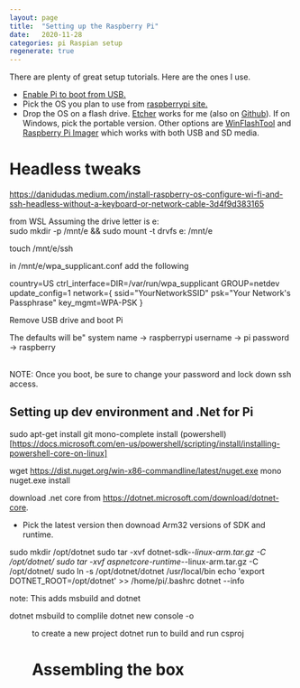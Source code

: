 ```yaml
---
layout: page
title:  "Setting up the Raspberry Pi"
date:   2020-11-28
categories: pi Raspian setup
regenerate: true
---
```

 
There are plenty of great setup tutorials.  Here are the ones I use.

- [Enable Pi to boot from USB.](https://www.raspberrypi.org/documentation/hardware/raspberrypi/bootmodes/msd.md)
- Pick the OS you plan to use from [raspberrypi site.](https://www.raspberrypi.org/software/operating-systems/)
- Drop the OS on a flash drive.  [Etcher](https://www.balena.io/etcher/) works for me (also on [Github](https://github.com/balena-io/etcher)).  If on Windows, pick the portable version.  Other options are [WinFlashTool](https://sysprogs.com/winflashtool/download/) and [Raspberry Pi Imager](https://www.raspberrypi.org/software/) which works with both USB and SD media.

# Headless tweaks
https://danidudas.medium.com/install-raspberry-os-configure-wi-fi-and-ssh-headless-without-a-keyboard-or-network-cable-3d4f9d383165

from WSL
Assuming the drive letter is e:\
sudo mkdir -p /mnt/e && sudo mount -t drvfs e: /mnt/e

touch /mnt/e/ssh

in /mnt/e/wpa_supplicant.conf add the following

country=US
ctrl_interface=DIR=/var/run/wpa_supplicant GROUP=netdev 
update_config=1
network={
    ssid="YourNetworkSSID"
    psk="Your Network's Passphrase"
    key_mgmt=WPA-PSK
}

Remove USB drive and boot Pi


The defaults will be"
system name -> raspberrypi
username -> pi
password -> raspberry

<br>
NOTE: Once you boot, be sure to change your password and lock down ssh access.


## Setting up dev environment and .Net for Pi
sudo apt-get install git mono-complete
install (powershell)[https://docs.microsoft.com/en-us/powershell/scripting/install/installing-powershell-core-on-linux]

wget https://dist.nuget.org/win-x86-commandline/latest/nuget.exe
mono nuget.exe install

download .net core from https://dotnet.microsoft.com/download/dotnet-core.
   - Pick the latest version then downoad Arm32 versions of SDK and runtime. 

sudo mkdir /opt/dotnet
sudo tar -xvf dotnet-sdk-*-linux-arm.tar.gz -C /opt/dotnet/
sudo tar -xvf aspnetcore-runtime-*-linux-arm.tar.gz -C /opt/dotnet/
sudo ln -s /opt/dotnet/dotnet /usr/local/bin
echo 'export DOTNET_ROOT=/opt/dotnet' >> /home/pi/.bashrc
dotnet --info

note:  This adds msbuild and dotnet

dotnet msbuild to complile
dotnet new console -o <dir>  to create a new project
dotnet run to build and run csproj


# Assembling the box
#

